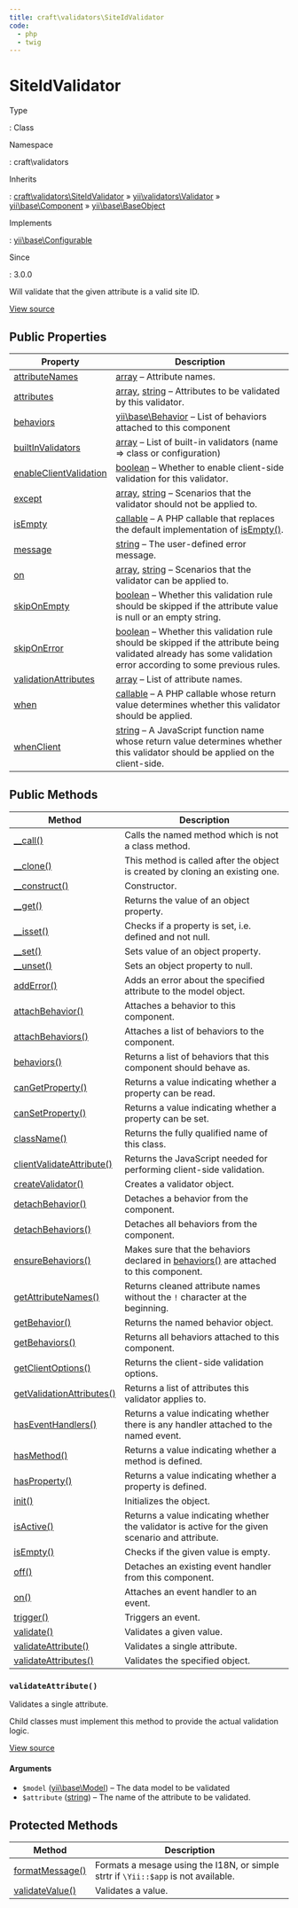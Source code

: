 ```yaml
---
title: craft\validators\SiteIdValidator
code:
  - php
  - twig
---
```


# SiteIdValidator

Type

:   Class

Namespace

:   craft\validators

Inherits

:   [craft\validators\SiteIdValidator](craft-validators-siteidvalidator.md) &raquo;
[yii\validators\Validator](https://www.yiiframework.com/doc/api/2.0/yii-validators-validator) &raquo;
[yii\base\Component](https://www.yiiframework.com/doc/api/2.0/yii-base-component) &raquo;
[yii\base\BaseObject](https://www.yiiframework.com/doc/api/2.0/yii-base-baseobject)

Implements

:   [yii\base\Configurable](https://www.yiiframework.com/doc/api/2.0/yii-base-configurable)

Since

:   3.0.0



Will validate that the given attribute is a valid site ID.





[View source](https://github.com/craftcms/cms/blob/master/src/validators/SiteIdValidator.php)


## Public Properties

| Property                                                                                                                                                         | Description
| ---------------------------------------------------------------------------------------------------------------------------------------------------------------- | ----------------------------------------------------------------------------------------------------------------------------------------------------------------------------------------------------------------
| [attributeNames](https://www.yiiframework.com/doc/api/2.0/yii-validators-validator#$attributeNames-detail "Defined by yii\validators\Validator")                 | [array](http://php.net/language.types.array) – Attribute names.
| [attributes](https://www.yiiframework.com/doc/api/2.0/yii-validators-validator#$attributes-detail "Defined by yii\validators\Validator")                         | [array](http://php.net/language.types.array), [string](http://php.net/language.types.string) – Attributes to be validated by this validator.
| [behaviors](https://www.yiiframework.com/doc/api/2.0/yii-base-component#$behaviors-detail "Defined by yii\base\Component")                                       | [yii\base\Behavior](https://www.yiiframework.com/doc/api/2.0/yii-base-behavior) – List of behaviors attached to this component
| [builtInValidators](https://www.yiiframework.com/doc/api/2.0/yii-validators-validator#$builtInValidators-detail "Defined by yii\validators\Validator")           | [array](http://php.net/language.types.array) – List of built-in validators (name => class or configuration)
| [enableClientValidation](https://www.yiiframework.com/doc/api/2.0/yii-validators-validator#$enableClientValidation-detail "Defined by yii\validators\Validator") | [boolean](http://php.net/language.types.boolean) – Whether to enable client-side validation for this validator.
| [except](https://www.yiiframework.com/doc/api/2.0/yii-validators-validator#$except-detail "Defined by yii\validators\Validator")                                 | [array](http://php.net/language.types.array), [string](http://php.net/language.types.string) – Scenarios that the validator should not be applied to.
| [isEmpty](https://www.yiiframework.com/doc/api/2.0/yii-validators-validator#$isEmpty-detail "Defined by yii\validators\Validator")                               | [callable](http://php.net/language.types.callable) – A PHP callable that replaces the default implementation of [isEmpty()](https://www.yiiframework.com/doc/api/2.0/yii-validators-validator#isEmpty()-detail).
| [message](https://www.yiiframework.com/doc/api/2.0/yii-validators-validator#$message-detail "Defined by yii\validators\Validator")                               | [string](http://php.net/language.types.string) – The user-defined error message.
| [on](https://www.yiiframework.com/doc/api/2.0/yii-validators-validator#$on-detail "Defined by yii\validators\Validator")                                         | [array](http://php.net/language.types.array), [string](http://php.net/language.types.string) – Scenarios that the validator can be applied to.
| [skipOnEmpty](https://www.yiiframework.com/doc/api/2.0/yii-validators-validator#$skipOnEmpty-detail "Defined by yii\validators\Validator")                       | [boolean](http://php.net/language.types.boolean) – Whether this validation rule should be skipped if the attribute value is null or an empty string.
| [skipOnError](https://www.yiiframework.com/doc/api/2.0/yii-validators-validator#$skipOnError-detail "Defined by yii\validators\Validator")                       | [boolean](http://php.net/language.types.boolean) – Whether this validation rule should be skipped if the attribute being validated already has some validation error according to some previous rules.
| [validationAttributes](https://www.yiiframework.com/doc/api/2.0/yii-validators-validator#$validationAttributes-detail "Defined by yii\validators\Validator")     | [array](http://php.net/language.types.array) – List of attribute names.
| [when](https://www.yiiframework.com/doc/api/2.0/yii-validators-validator#$when-detail "Defined by yii\validators\Validator")                                     | [callable](http://php.net/language.types.callable) – A PHP callable whose return value determines whether this validator should be applied.
| [whenClient](https://www.yiiframework.com/doc/api/2.0/yii-validators-validator#$whenClient-detail "Defined by yii\validators\Validator")                         | [string](http://php.net/language.types.string) – A JavaScript function name whose return value determines whether this validator should be applied on the client-side.





## Public Methods

| Method                                                                                                                                                                | Description
| --------------------------------------------------------------------------------------------------------------------------------------------------------------------- | -----------------------------------------------------------------------------------------------------------------------------------------------------------------------
| [__call()](https://www.yiiframework.com/doc/api/2.0/yii-base-baseobject#__call()-detail "Defined by yii\base\BaseObject")                                             | Calls the named method which is not a class method.
| [__clone()](https://www.yiiframework.com/doc/api/2.0/yii-base-component#__clone()-detail "Defined by yii\base\Component")                                             | This method is called after the object is created by cloning an existing one.
| [__construct()](https://www.yiiframework.com/doc/api/2.0/yii-base-baseobject#__construct()-detail "Defined by yii\base\BaseObject")                                   | Constructor.
| [__get()](https://www.yiiframework.com/doc/api/2.0/yii-base-baseobject#__get()-detail "Defined by yii\base\BaseObject")                                               | Returns the value of an object property.
| [__isset()](https://www.yiiframework.com/doc/api/2.0/yii-base-baseobject#__isset()-detail "Defined by yii\base\BaseObject")                                           | Checks if a property is set, i.e. defined and not null.
| [__set()](https://www.yiiframework.com/doc/api/2.0/yii-base-baseobject#__set()-detail "Defined by yii\base\BaseObject")                                               | Sets value of an object property.
| [__unset()](https://www.yiiframework.com/doc/api/2.0/yii-base-baseobject#__unset()-detail "Defined by yii\base\BaseObject")                                           | Sets an object property to null.
| [addError()](https://www.yiiframework.com/doc/api/2.0/yii-validators-validator#addError()-detail "Defined by yii\validators\Validator")                               | Adds an error about the specified attribute to the model object.
| [attachBehavior()](https://www.yiiframework.com/doc/api/2.0/yii-base-component#attachBehavior()-detail "Defined by yii\base\Component")                               | Attaches a behavior to this component.
| [attachBehaviors()](https://www.yiiframework.com/doc/api/2.0/yii-base-component#attachBehaviors()-detail "Defined by yii\base\Component")                             | Attaches a list of behaviors to the component.
| [behaviors()](https://www.yiiframework.com/doc/api/2.0/yii-base-component#behaviors()-detail "Defined by yii\base\Component")                                         | Returns a list of behaviors that this component should behave as.
| [canGetProperty()](https://www.yiiframework.com/doc/api/2.0/yii-base-baseobject#canGetProperty()-detail "Defined by yii\base\BaseObject")                             | Returns a value indicating whether a property can be read.
| [canSetProperty()](https://www.yiiframework.com/doc/api/2.0/yii-base-baseobject#canSetProperty()-detail "Defined by yii\base\BaseObject")                             | Returns a value indicating whether a property can be set.
| [className()](https://www.yiiframework.com/doc/api/2.0/yii-base-baseobject#className()-detail "Defined by yii\base\BaseObject")                                       | Returns the fully qualified name of this class.
| [clientValidateAttribute()](https://www.yiiframework.com/doc/api/2.0/yii-validators-validator#clientValidateAttribute()-detail "Defined by yii\validators\Validator") | Returns the JavaScript needed for performing client-side validation.
| [createValidator()](https://www.yiiframework.com/doc/api/2.0/yii-validators-validator#createValidator()-detail "Defined by yii\validators\Validator")                 | Creates a validator object.
| [detachBehavior()](https://www.yiiframework.com/doc/api/2.0/yii-base-component#detachBehavior()-detail "Defined by yii\base\Component")                               | Detaches a behavior from the component.
| [detachBehaviors()](https://www.yiiframework.com/doc/api/2.0/yii-base-component#detachBehaviors()-detail "Defined by yii\base\Component")                             | Detaches all behaviors from the component.
| [ensureBehaviors()](https://www.yiiframework.com/doc/api/2.0/yii-base-component#ensureBehaviors()-detail "Defined by yii\base\Component")                             | Makes sure that the behaviors declared in [behaviors()](https://www.yiiframework.com/doc/api/2.0/yii-base-component#behaviors()-detail) are attached to this component.
| [getAttributeNames()](https://www.yiiframework.com/doc/api/2.0/yii-validators-validator#getAttributeNames()-detail "Defined by yii\validators\Validator")             | Returns cleaned attribute names without the `!` character at the beginning.
| [getBehavior()](https://www.yiiframework.com/doc/api/2.0/yii-base-component#getBehavior()-detail "Defined by yii\base\Component")                                     | Returns the named behavior object.
| [getBehaviors()](https://www.yiiframework.com/doc/api/2.0/yii-base-component#getBehaviors()-detail "Defined by yii\base\Component")                                   | Returns all behaviors attached to this component.
| [getClientOptions()](https://www.yiiframework.com/doc/api/2.0/yii-validators-validator#getClientOptions()-detail "Defined by yii\validators\Validator")               | Returns the client-side validation options.
| [getValidationAttributes()](https://www.yiiframework.com/doc/api/2.0/yii-validators-validator#getValidationAttributes()-detail "Defined by yii\validators\Validator") | Returns a list of attributes this validator applies to.
| [hasEventHandlers()](https://www.yiiframework.com/doc/api/2.0/yii-base-component#hasEventHandlers()-detail "Defined by yii\base\Component")                           | Returns a value indicating whether there is any handler attached to the named event.
| [hasMethod()](https://www.yiiframework.com/doc/api/2.0/yii-base-baseobject#hasMethod()-detail "Defined by yii\base\BaseObject")                                       | Returns a value indicating whether a method is defined.
| [hasProperty()](https://www.yiiframework.com/doc/api/2.0/yii-base-baseobject#hasProperty()-detail "Defined by yii\base\BaseObject")                                   | Returns a value indicating whether a property is defined.
| [init()](https://www.yiiframework.com/doc/api/2.0/yii-base-baseobject#init()-detail "Defined by yii\base\BaseObject")                                                 | Initializes the object.
| [isActive()](https://www.yiiframework.com/doc/api/2.0/yii-validators-validator#isActive()-detail "Defined by yii\validators\Validator")                               | Returns a value indicating whether the validator is active for the given scenario and attribute.
| [isEmpty()](https://www.yiiframework.com/doc/api/2.0/yii-validators-validator#isEmpty()-detail "Defined by yii\validators\Validator")                                 | Checks if the given value is empty.
| [off()](https://www.yiiframework.com/doc/api/2.0/yii-base-component#off()-detail "Defined by yii\base\Component")                                                     | Detaches an existing event handler from this component.
| [on()](https://www.yiiframework.com/doc/api/2.0/yii-base-component#on()-detail "Defined by yii\base\Component")                                                       | Attaches an event handler to an event.
| [trigger()](https://www.yiiframework.com/doc/api/2.0/yii-base-component#trigger()-detail "Defined by yii\base\Component")                                             | Triggers an event.
| [validate()](https://www.yiiframework.com/doc/api/2.0/yii-validators-validator#validate()-detail "Defined by yii\validators\Validator")                               | Validates a given value.
| [validateAttribute()](craft-validators-siteidvalidator.md#method-validateattribute)                                                                                   | Validates a single attribute.
| [validateAttributes()](https://www.yiiframework.com/doc/api/2.0/yii-validators-validator#validateAttributes()-detail "Defined by yii\validators\Validator")           | Validates the specified object.

### `validateAttribute()`





Validates a single attribute.



Child classes must implement this method to provide the actual validation logic.




[View source](https://github.com/craftcms/cms/blob/master/src/validators/SiteIdValidator.php#L24-L32)


#### Arguments

- `$model` ([yii\base\Model](https://www.yiiframework.com/doc/api/2.0/yii-base-model)) – The data model to be validated
- `$attribute` ([string](http://php.net/language.types.string)) – The name of the attribute to be validated.






## Protected Methods

| Method                                                                                                                                            | Description
| ------------------------------------------------------------------------------------------------------------------------------------------------- | ----------------------------------------------------------------------------------
| [formatMessage()](https://www.yiiframework.com/doc/api/2.0/yii-validators-validator#formatMessage()-detail "Defined by yii\validators\Validator") | Formats a mesage using the I18N, or simple strtr if `\Yii::$app` is not available.
| [validateValue()](https://www.yiiframework.com/doc/api/2.0/yii-validators-validator#validateValue()-detail "Defined by yii\validators\Validator") | Validates a value.






